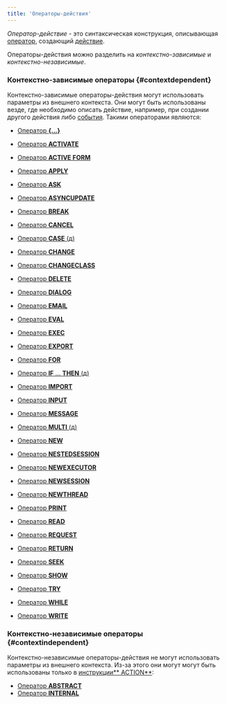 ```yaml
---
title: 'Операторы-действия'
---
```


*Оператор-действие* - это синтаксическая конструкция, описывающая [оператор](Оператоpы.md), создающий [действие](Действия.md).

Операторы-действия можно разделить на *контекстно-зависимые* и *контекстно-независимые*.

### Контекстно-зависимые операторы {#contextdependent}

Контекстно-зависимые операторы-действия могут использовать параметры из внешнего контекста. Они могут быть использованы везде, где необходимо описать действие, например, при создании другого действия либо [события](События.md). Такими операторами являются:

-   [Оператор **{...}**](Оператор_....md)

-   [Оператор **ACTIVATE**](Оператор_ACTIVATE.md)
-   [Оператор **ACTIVE FORM**](Оператор_ACTIVE_FORM.md)
-   [Оператор **APPLY**](Оператор_APPLY.md)
-   [Оператор **ASK**](Оператор_ASK.md)
-   [Оператор **ASYNCUPDATE**](https://ru-documentation.lsfusion.org/pages/viewpage.action?pageId=12320796)
-   [Оператор **BREAK**](Оператор_BREAK.md)
-   [Оператор **CANCEL**](Оператор_CANCEL.md)
-   [Оператор **CASE** (д)](Оператор_CASE_д.md)
-   [Оператор **CHANGE**](Оператор_CHANGE.md)
-   [Оператор **CHANGECLASS**](Оператор_CHANGECLASS.md)
-   [Оператор **DELETE**](Оператор_DELETE.md)
-   [Оператор **DIALOG**](Оператор_DIALOG.md)
-   [Оператор **EMAIL**](Оператор_EMAIL.md)
-   [Оператор **EVAL**](Оператор_EVAL.md)
-   [Оператор **EXEC**](Оператор_EXEC.md)
-   [Оператор **EXPORT**](Оператор_EXPORT.md)
-   [Оператор **FOR**](Оператор_FOR.md)
-   [Оператор **IF** ... **THEN** (д)](Оператор_IF_..._THEN_д.md)
-   [Оператор **IMPORT**](Оператор_IMPORT.md)
-   [Оператор **INPUT**](Оператор_INPUT.md)
-   [Оператор **MESSAGE**](Оператор_MESSAGE.md)
-   [Оператор **MULTI** (д)](Оператор_MULTI_д.md)
-   [Оператор **NEW**](Оператор_NEW.md)
-   [Оператор **NESTEDSESSION**](Оператор_NESTEDSESSION.md)
-   [Оператор **NEWEXECUTOR**](Оператор_NEWEXECUTOR.md)
-   [Оператор **NEWSESSION**](Оператор_NEWSESSION.md)
-   [Оператор **NEWTHREAD**](Оператор_NEWTHREAD.md)
-   [Оператор **PRINT**](Оператор_PRINT.md)
-   [Оператор **READ**](Оператор_READ.md)
-   [Оператор **REQUEST**](Оператор_REQUEST.md)
-   [Оператор **RETURN**](Оператор_RETURN.md)
-   [Оператор **SEEK**](Оператор_SEEK.md)
-   [Оператор **SHOW**](Оператор_SHOW.md)
-   [Оператор **TRY**](Оператор_TRY.md)
-   [Оператор **WHILE**](Оператор_WHILE.md)
-   [Оператор **WRITE**](Оператор_WRITE.md)

### Контекстно-независимые операторы {#contextindependent}

Контекстно-независимые операторы-действия не могут использовать параметры из внешнего контекста. Из-за этого они могут могут быть использованы только в [инструкции** ACTION**](Инструкция_ACTION.md):

-   [Оператор **ABSTRACT**](Оператор_ABSTRACT_д.md)
-   [Оператор **INTERNAL**](Оператор_INTERNAL.md)

 
